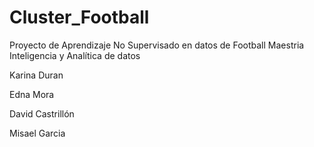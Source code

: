 # Cluster_Football
Proyecto de Aprendizaje No Supervisado en datos de Football
Maestria Inteligencia y Analítica de datos

Karina Duran

Edna Mora

David Castrillón

Misael Garcia

